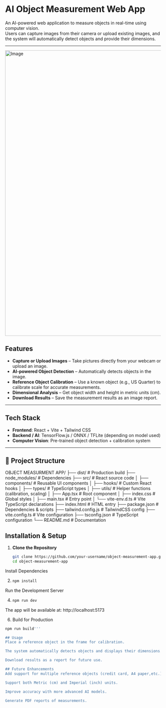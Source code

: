 # AI Object Measurement Web App

An AI-powered web application to measure objects in real-time using computer vision.  
Users can capture images from their camera or upload existing images, and the system will automatically detect objects and provide their dimensions.

---
<img width="1735" height="920" alt="Image" src="https://github.com/user-attachments/assets/e0021b99-8316-4f44-abd0-f43437c60568" />

## Features
- **Capture or Upload Images** – Take pictures directly from your webcam or upload an image.
- **AI-powered Object Detection** – Automatically detects objects in the image.
- **Reference Object Calibration** – Use a known object (e.g., US Quarter) to calibrate scale for accurate measurements.
- **Dimensional Analysis** – Get object width and height in metric units (cm).
- **Download Results** – Save the measurement results as an image report.

---

## Tech Stack
- **Frontend**: React + Vite + Tailwind CSS  
- **Backend / AI**: TensorFlow.js / ONNX / TFLite (depending on model used)  
- **Computer Vision**: Pre-trained object detection + calibration system  

---

## 📂 Project Structure
OBJECT MEASURMENT APP/
├── dist/ # Production build
├── node_modules/ # Dependencies
├── src/ # React source code
│ ├── components/ # Reusable UI components
│ ├── hooks/ # Custom React hooks
│ ├── types/ # TypeScript types
│ ├── utils/ # Helper functions (calibration, scaling)
│ ├── App.tsx # Root component
│ ├── index.css # Global styles
│ ├── main.tsx # Entry point
│ └── vite-env.d.ts # Vite TypeScript declarations
├── index.html # HTML entry
├── package.json # Dependencies & scripts
├── tailwind.config.js # TailwindCSS config
├── vite.config.ts # Vite configuration
├── tsconfig.json # TypeScript configuration
└── README.md # Documentation

## Installation & Setup

1. **Clone the Repository**
   ```bash
   git clone https://github.com/your-username/object-measurement-app.git
   cd object-measurement-app
Install Dependencies


2. ```bash
   npm install
Run the Development Server

4. ```bash
   npm run dev
The app will be available at: http://localhost:5173

6. Build for Production
```bash
npm run build'''

## Usage
Place a reference object in the frame for calibration.

The system automatically detects objects and displays their dimensions.

Download results as a report for future use.

## Future Enhancements
Add support for multiple reference objects (credit card, A4 paper,etc.)

Support both Metric (cm) and Imperial (inch) units.

Improve accuracy with more advanced AI models.

Generate PDF reports of measurements.



